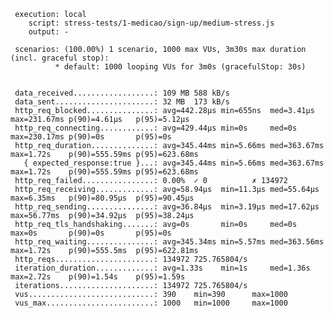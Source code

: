      execution: local
        script: stress-tests/1-medicao/sign-up/medium-stress.js
        output: -

     scenarios: (100.00%) 1 scenario, 1000 max VUs, 3m30s max duration (incl. graceful stop):
              * default: 1000 looping VUs for 3m0s (gracefulStop: 30s)


     data_received..................: 109 MB 588 kB/s
     data_sent......................: 32 MB  173 kB/s
     http_req_blocked...............: avg=442.28µs min=655ns  med=3.41µs   max=231.67ms p(90)=4.61µs   p(95)=5.12µs
     http_req_connecting............: avg=429.44µs min=0s     med=0s       max=230.17ms p(90)=0s       p(95)=0s
     http_req_duration..............: avg=345.44ms min=5.66ms med=363.67ms max=1.72s    p(90)=555.59ms p(95)=623.68ms
       { expected_response:true }...: avg=345.44ms min=5.66ms med=363.67ms max=1.72s    p(90)=555.59ms p(95)=623.68ms
     http_req_failed................: 0.00%  ✓ 0          ✗ 134972
     http_req_receiving.............: avg=58.94µs  min=11.3µs med=55.64µs  max=6.35ms   p(90)=80.95µs  p(95)=90.45µs
     http_req_sending...............: avg=36.84µs  min=3.19µs med=17.62µs  max=56.77ms  p(90)=34.92µs  p(95)=38.24µs
     http_req_tls_handshaking.......: avg=0s       min=0s     med=0s       max=0s       p(90)=0s       p(95)=0s
     http_req_waiting...............: avg=345.34ms min=5.57ms med=363.56ms max=1.72s    p(90)=555.5ms  p(95)=622.81ms
     http_reqs......................: 134972 725.765804/s
     iteration_duration.............: avg=1.33s    min=1s     med=1.36s    max=2.72s    p(90)=1.54s    p(95)=1.59s
     iterations.....................: 134972 725.765804/s
     vus............................: 390    min=390      max=1000
     vus_max........................: 1000   min=1000     max=1000
